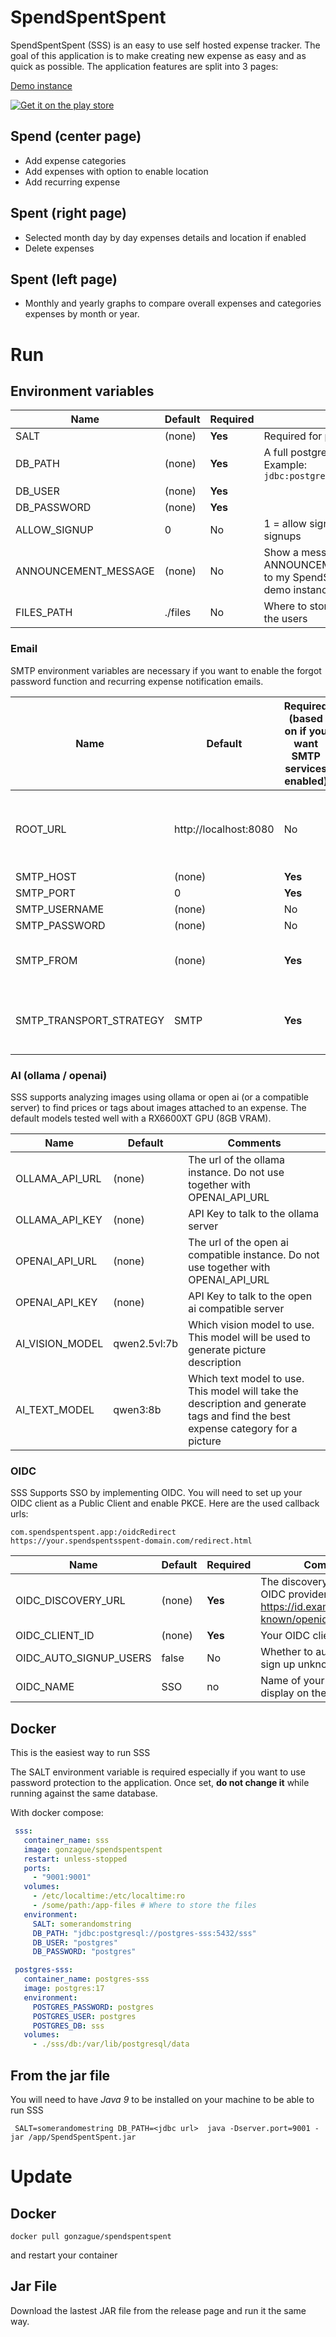 # SpendSpentSpent

SpendSpentSpent (SSS) is an easy to use self hosted expense tracker. The goal of this application is to make creating
new expense as easy and as quick as possible. The application features are split into 3 pages:

[Demo instance](https://sss.ftpix.com)

[![Get it on the play store](https://play.google.com/intl/en_us/badges/static/images/badges/en_badge_web_generic.png)](https://github.com/lamarios/SpendSpentSpent)

## Spend (center page)

- Add expense categories
- Add expenses with option to enable location
- Add recurring expense

## Spent (right page)

- Selected month day by day expenses details and location if enabled
- Delete expenses

## Spent (left page)

- Monthly and yearly graphs to compare overall expenses and categories expenses by month or year.

# Run

## Environment variables

| Name                 | Default | Required | Comments                                                                                                                                                                        |
|----------------------|---------|----------|---------------------------------------------------------------------------------------------------------------------------------------------------------------------------------|
| SALT                 | (none)  | **Yes**  | Required for password hashing                                                                                                                                                   | 
| DB_PATH              | (none)  | **Yes**  | A full postgres [JDBC connection url](https://www.codejava.net/java-se/jdbc/jdbc-database-connection-url-for-common-databases). Example: `jdbc:postgresql://localhost:5432/sss` |
| DB_USER              | (none)  | **Yes**  |                                                                                                                                                                                 | 
| DB_PASSWORD          | (none)  | **Yes**  |                                                                                                                                                                                 | 
| ALLOW_SIGNUP         | 0       | No       | 1 = allow signups, 0 = Do not allow signups                                                                                                                                     |
| ANNOUNCEMENT_MESSAGE | (none)  | No       | Show a message on the login screen, ex: ANNOUNCEMENT_MESSAGE="Welcome to my SpendSpentSpent instance". See demo instance to see what it looks like                              |
| FILES_PATH           | ./files | No       | Where to store the pictures uploaded by the users                                                                                                                               |

### Email

SMTP environment variables are necessary if you want to enable the forgot password function and recurring expense
notification emails.

| Name                    | Default               | Required (based on if you want SMTP services enabled) | Comments                                              |
|-------------------------|-----------------------|-------------------------------------------------------|-------------------------------------------------------|
| ROOT_URL                | http://localhost:8080 | No                                                    | The base URL used in the links in email sent to users |
| SMTP_HOST               | (none)                | **Yes**                                               |                                                       |
| SMTP_PORT               | 0                     | **Yes**                                               |                                                       |
| SMTP_USERNAME           | (none)                | No                                                    |                                                       |
| SMTP_PASSWORD           | (none)                | No                                                    |                                                       |
| SMTP_FROM               | (none)                | **Yes**                                               | Who will be the sender of the email                   | 
| SMTP_TRANSPORT_STRATEGY | SMTP                  | **Yes**                                               | Possible values: SMTP, SMTPS, SMTP_TLS                |

### AI (ollama / openai)

SSS supports analyzing images using ollama or open ai (or a compatible server) to find prices or tags about images
attached to an expense.
The default models tested well with a RX6600XT GPU (8GB VRAM).

| Name            | Default      | Comments                                                                                                                         | 
|-----------------|--------------|----------------------------------------------------------------------------------------------------------------------------------|
| OLLAMA_API_URL  | (none)       | The url of the ollama instance. Do not use together with OPENAI_API_URL                                                          | 
| OLLAMA_API_KEY  | (none)       | API Key to talk to the ollama server                                                                                             |
| OPENAI_API_URL  | (none)       | The url of the open ai compatible instance. Do not use together with OPENAI_API_URL                                              | 
| OPENAI_API_KEY  | (none)       | API Key to talk to the open ai compatible server                                                                                 |
| AI_VISION_MODEL | qwen2.5vl:7b | Which vision model to use. This model will be used to generate picture description                                               |
| AI_TEXT_MODEL   | qwen3:8b     | Which text model to use. This model will take the description and generate tags and find the best expense category for a picture |

### OIDC

SSS Supports SSO by implementing OIDC. You will need to set up your OIDC client as a Public Client and enable PKCE.
Here are the used callback urls:

```
com.spendspentspent.app:/oidcRedirect 
https://your.spendspentsspent-domain.com/redirect.html
```

| Name                   | Default | Required | Comments                                                                                        |
|------------------------|---------|----------|-------------------------------------------------------------------------------------------------|
| OIDC_DISCOVERY_URL     | (none)  | **Yes**  | The discovery URL of your OIDC provider https://id.example.com/.well-known/openid-configuration |
| OIDC_CLIENT_ID         | (none)  | **Yes**  | Your OIDC client id                                                                             |
| OIDC_AUTO_SIGNUP_USERS | false   | No       | Whether to automatically sign up unknown users                                                  |
| OIDC_NAME              | SSO     | no       | Name of your provider to display on the UI                                                      |

## Docker

This is the easiest way to run SSS

The SALT environment variable is required especially if you want to use password protection to the application. Once
set, **do not change it** while running against the same database.

With docker compose:

```yml
 sss:
   container_name: sss
   image: gonzague/spendspentspent
   restart: unless-stopped
   ports:
     - "9001:9001"
   volumes:
     - /etc/localtime:/etc/localtime:ro
     - /some/path:/app-files # Where to store the files
   environment:
     SALT: somerandomstring
     DB_PATH: "jdbc:postgresql://postgres-sss:5432/sss"
     DB_USER: "postgres"
     DB_PASSWORD: "postgres"

 postgres-sss:
   container_name: postgres-sss
   image: postgres:17
   environment:
     POSTGRES_PASSWORD: postgres
     POSTGRES_USER: postgres
     POSTGRES_DB: sss
   volumes:
     - ./sss/db:/var/lib/postgresql/data
```

## From the jar file

You will need to have *Java 9* to be installed on your machine to be able to run SSS

```
 SALT=somerandomestring DB_PATH=<jdbc url>  java -Dserver.port=9001 -jar /app/SpendSpentSpent.jar
```

# Update

## Docker

```
docker pull gonzague/spendspentspent
```

and restart your container

## Jar File

Download the lastest JAR file from the release page and run it the same way.

